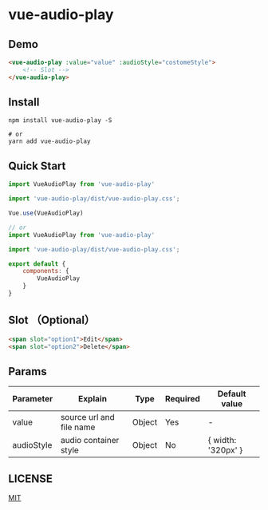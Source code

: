 # vue-audio-play

## Demo
```html
<vue-audio-play :value="value" :audioStyle="costomeStyle">
    <!-- Slot -->
</vue-audio-play>
```

## Install
```shell
npm install vue-audio-play -S

# or
yarn add vue-audio-play
```

## Quick Start
``` javascript
import VueAudioPlay from 'vue-audio-play'

import 'vue-audio-play/dist/vue-audio-play.css';

Vue.use(VueAudioPlay)

// or
import VueAudioPlay from 'vue-audio-play'

import 'vue-audio-play/dist/vue-audio-play.css';

export default {
    components: {
        VueAudioPlay
    }
}
```
## Slot （Optional）
```html
<span slot="option1">Edit</span> 
<span slot="option2">Delete</span> 
```

## Params
<table>
    <thead>
        <tr>
            <th>Parameter</th>
            <th>Explain</th>
            <th>Type</th>
            <th>Required</th>
            <th>Default value</th>
        </tr>
    </thead>
    <tbody>
        <tr>
            <td>value</td>
            <td>source url and file name</td>
            <td>Object</td>
            <td>Yes</td>
            <td>-</td>
        </tr>
        <tr>
            <td>audioStyle</td>
            <td>audio container style</td>
            <td>Object</td>
            <td>No</td>
            <td>{ width: '320px' }</td>
        </tr>
    </tbody>
</table>

## LICENSE
[MIT](LICENSE)
